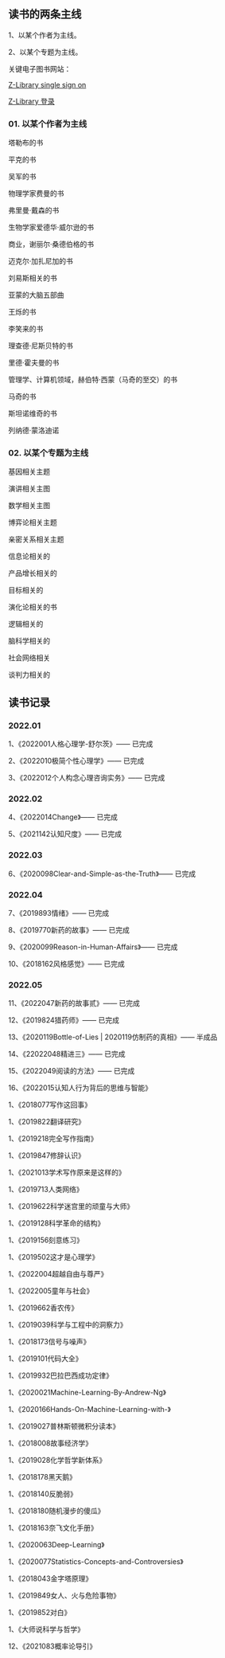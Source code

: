 ## 读书的两条主线

1、以某个作者为主线。

2、以某个专题为主线。

关键电子图书网站：

[Z-Library single sign on](https://singlelogin.org/)

[Z-Library 登录](https://zh.singlelogin.org/)

### 01. 以某个作者为主线

塔勒布的书

平克的书

吴军的书

物理学家费曼的书

弗里曼·戴森的书

生物学家爱德华·威尔逊的书

商业，谢丽尔·桑德伯格的书

迈克尔·加扎尼加的书

刘易斯相关的书

亚蒙的大脑五部曲

王烁的书

李笑来的书

理查德·尼斯贝特的书

里德·霍夫曼的书

管理学、计算机领域，赫伯特·西蒙（马奇的至交）的书

马奇的书

斯坦诺维奇的书

列纳德·蒙洛迪诺

### 02. 以某个专题为主线

基因相关主题

演讲相关主图

数学相关主图

博弈论相关主题

亲密关系相关主题

信息论相关的

产品增长相关的

目标相关的

演化论相关的书

逻辑相关的

脑科学相关的

社会网络相关

谈判力相关的

## 读书记录

### 2022.01

1、《2022001人格心理学-舒尔茨》—— 已完成

2、《2022010极简个性心理学》—— 已完成

3、《2022012个人构念心理咨询实务》—— 已完成

### 2022.02

4、《2022014Change》—— 已完成

5、《2021142认知尺度》—— 已完成

### 2022.03

6、《2020098Clear-and-Simple-as-the-Truth》—— 已完成

### 2022.04

7、《2019893情绪》—— 已完成

8、《2019770新药的故事》—— 已完成

9、《2020099Reason-in-Human-Affairs》—— 已完成

10、《2018162风格感觉》—— 已完成

### 2022.05

11、《2022047新药的故事贰》—— 已完成

12、《2019824猎药师》—— 已完成

13、《2020119Bottle-of-Lies | 2020119仿制药的真相》—— 半成品

14、《22022048精进三》—— 已完成

15、《2022049阅读的方法》—— 已完成

16、《2022015认知人行为背后的思维与智能》


1、《2018077写作这回事》

1、《2019822翻译研究》

1、《2019218完全写作指南》

1、《2019847修辞认识》

1、《2021013学术写作原来是这样的》

1、《2019713人类网络》

1、《2019622科学迷宫里的顽童与大师》

1、《2019128科学革命的结构》

1、《2019156刻意练习》

1、《2019502这才是心理学》

1、《2022004超越自由与尊严》

1、《2022005童年与社会》

1、《2019662香农传》

1、《2019039科学与工程中的洞察力》

1、《2018173信号与噪声》

1、《2019101代码大全》

1、《2019932巴拉巴西成功定律》

1、《2020021Machine-Learning-By-Andrew-Ng》

1、《2020166Hands-On-Machine-Learning-with-》

1、《2019027普林斯顿微积分读本》

1、《2018008故事经济学》

1、《2019028化学哲学新体系》

1、《2018178黑天鹅》

1、《2018140反脆弱》

1、《2018180随机漫步的傻瓜》

1、《2018163奈飞文化手册》

1、《2020063Deep-Learning》

1、《2020077Statistics-Concepts-and-Controversies》

1、《2018043金字塔原理》

1、《2019849女人、火与危险事物》

1、《2019852对白》

1、《大师说科学与哲学》

12、《2021083概率论导引》